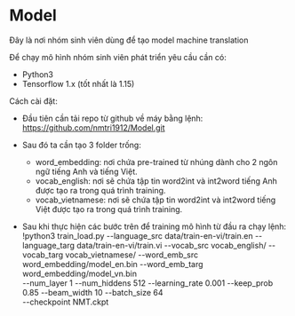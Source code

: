 # Model
Đây là nơi nhóm sinh viên dùng để tạo model machine translation

Để chạy mô hình nhóm sinh viên phát triển yêu cầu cần có:
 - Python3
 - Tensorflow 1.x (tốt nhất là 1.15)

Cách cài đặt:
- Đầu tiên cần tải repo từ github về máy bằng lệnh: https://github.com/nmtri1912/Model.git

- Sau đó ta cần tạo 3 folder trống:
     * word_embedding: nơi chứa pre-trained từ nhúng dành cho 2 ngôn ngữ tiếng Anh và tiếng Việt.
     * vocab_english: nơi sẽ chứa tập tin word2int và int2word tiếng Anh được tạo ra trong quá trình training.
     * vocab_vietnamese: nơi sẽ chứa tập tin word2int và int2word tiếng Việt được tạo ra trong quá trình training.
     
- Sau khi thực hiện các bước trên để training mô hình từ đầu ra chạy lệnh:
  !python3 train_load.py 
    --language_src data/train-en-vi/train.en 
    --language_targ data/train-en-vi/train.vi 
    --vocab_src vocab_english/ 
    --vocab_targ vocab_vietnamese/ 
    --word_emb_src word_embedding/model_en.bin 
    --word_emb_targ word_embedding/model_vn.bin  
    --num_layer 1 --num_hiddens 512 
    --learning_rate 0.001 
    --keep_prob 0.85 
    --beam_width 10 
    --batch_size 64  
    --checkpoint NMT.ckpt
    
